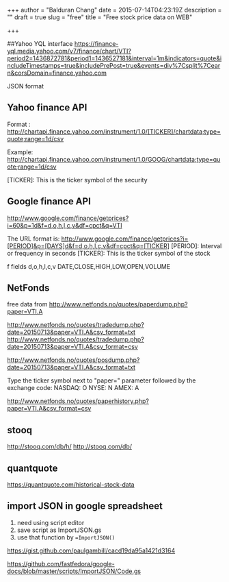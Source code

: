 +++
author = "Balduran Chang"
date = 2015-07-14T04:23:19Z
description = ""
draft = true
slug = "free"
title = "Free stock price data on WEB"

+++


##Yahoo YQL interface
https://finance-yql.media.yahoo.com/v7/finance/chart/VTI?period2=1436872781&period1=1436527181&interval=1m&indicators=quote&includeTimestamps=true&includePrePost=true&events=div%7Csplit%7Cearn&corsDomain=finance.yahoo.com

JSON format

## Yahoo finance API
Format : http://chartapi.finance.yahoo.com/instrument/1.0/[TICKER]/chartdata;type=quote;range=1d/csv

Example: http://chartapi.finance.yahoo.com/instrument/1.0/GOOG/chartdata;type=quote;range=1d/csv

[TICKER]: This is the ticker symbol of the security



## Google finance API
http://www.google.com/finance/getprices?i=60&p=1d&f=d,o,h,l,c,v&df=cpct&q=VTI

The URL format is: http://www.google.com/finance/getprices?i=[PERIOD]&p=[DAYS]d&f=d,o,h,l,c,v&df=cpct&q=[TICKER]
[PERIOD]: Interval or frequency in seconds
[TICKER]: This is the ticker symbol of the stock

f fields
d,o,h,l,c,v
DATE,CLOSE,HIGH,LOW,OPEN,VOLUME

## NetFonds
free data from http://www.netfonds.no/quotes/paperdump.php?paper=VTI.A

http://www.netfonds.no/quotes/tradedump.php?date=20150713&paper=VTI.A&csv_format=txt
http://www.netfonds.no/quotes/tradedump.php?date=20150713&paper=VTI.A&csv_format=csv

http://www.netfonds.no/quotes/posdump.php?date=20150713&paper=VTI.A&csv_format=txt


Type the ticker symbol next to "paper=" parameter followed by the exchange code:
NASDAQ: O
NYSE: N
AMEX: A

http://www.netfonds.no/quotes/paperhistory.php?paper=VTI.A&csv_format=csv


## stooq 
http://stooq.com/db/h/
http://stooq.com/db/

## quantquote
https://quantquote.com/historical-stock-data



## import JSON in google spreadsheet
1. need using script editor
2. save script as ImportJSON.gs
3. use that function by `=ImportJSON()`

https://gist.github.com/paulgambill/cacd19da95a1421d3164

https://github.com/fastfedora/google-docs/blob/master/scripts/ImportJSON/Code.gs

